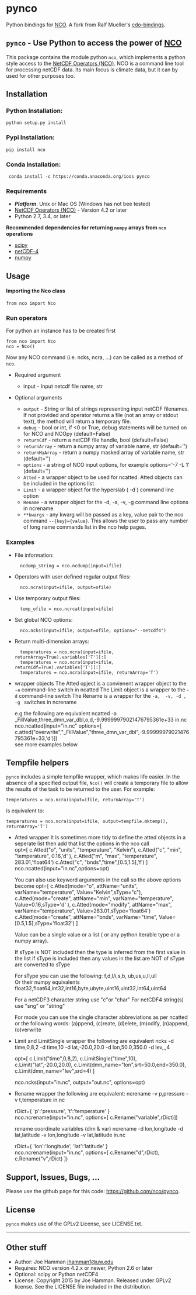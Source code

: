 pynco
============

Python bindings for [NCO](http://nco.sourceforge.net/).  A fork from Ralf Mueller's [cdo-bindings](https://github.com/Try2Code/cdo-bindings).

## `pynco` - Use Python to access the power of [NCO](http://nco.sourceforge.net/)

This package contains the module python `nco`, which implements a python style access to
the [NetCDF Operators (NCO)](http://nco.sourceforge.net/). NCO is a command line tool for processing
netCDF data. Its main focus is climate data, but it can by used for other
purposes too.

## Installation

### Python Installation:

    python setup.py install

### Pypi Installation:

    pip install nco

### Conda Installation:

     conda install -c https://conda.anaconda.org/ioos pynco

### Requirements

- ***Platform***: Unix or Mac OS (Windows has not bee tested)
- [NetCDF Operators (NCO)](http://nco.sourceforge.net/) - Version 4.2 or later
- Python 2.7, 3.4, or later

**Recommended dependencies for returning `numpy` arrays from `nco` operations**
- [scipy](http://docs.scipy.org/doc/scipy/reference/generated/scipy.io.netcdf.netcdf_file.html)
- [netCDF-4](https://code.google.com/p/netcdf4-python/)
- [numpy](http://www.numpy.org/)

## Usage

#### Importing the Nco class

   `from nco import Nco`

### Run operators

For python an instance has to be created first

    from nco import Nco
    nco = Nco()

Now any NCO command (i.e. ncks, ncra, ...) can be called as a method of `nco`.

* Required argument
   - input - Input netcdf file name, str

* Optional arguments
    - `output` - String or list of strings representing input netCDF filenames.  If not provided and operator returns a file (not an array or stdout text), the method will return a temporary file.
    - `debug` - bool or int, if <0 or True, debug statements will be turned on for NCO and NCOpy (default=False)
    - `returnCdf` - return a netCDF file handle, bool (default=False)
    - `returnArray` - return a numpy array of variable name, str (default='')
    - `returnMaArray` - return a numpy masked array of variable name, str (default='')
    - `options` - a string of NCO input options, for example options='-7 -L 1' (default='')
    - `Atted`   - a wrapper object to be used for ncatted. Atted objects can be included in the options list
    -  `Limit`  - a wrapper object for the hyperslab ( -d ) command line option
    -  `Rename` - a wrapper object for the -d, -a, -v, -g command line options in ncrename
    - `**kwargs` - any kwarg will be passed as a key, value pair to the nco command `--{key}={value}`.  This allows the user to pass any number of long name commands list in the nco help pages.

### Examples

* File information:

        ncdump_string = nco.ncdump(input=ifile)

* Operators with user defined regular output files:

        nco.ncra(input=ifile, output=ofile)

* Use temporary output files:

        temp_ofile = nco.ncrcat(input=ifile)

* Set global NCO options:

        nco.ncks(input=ifile, output=ofile, options="--netcdf4")

* Return multi-dimension arrays:

        temperatures = nco.ncra(input=ifile, returnArray=True).variables['T'][:]
        temperatures = nco.ncra(input=ifile, returnCdf=True).variables['T'][:]
        temperatures = nco.ncra(input=ifile, returnArray='T')

* wrapper objects 
  	The Atted opject is a convienent wrapper object to the `-a` command-line switch in ncatted
        The Limit object is a wrapper to the `-d` command-line switch
        The Rename is a wrapper for the `-a,  -v, -d , -g ` switches in ncrename 

  	e.g  the following are equivalent
        ncatted -a _FillValue,three_dmn_var_dbl,o,d,-9.99999979021476795361e+33 in.nc
        nco.ncatted(input="in.nc" options=[ c.atted("overwrite","_FillValue","three_dmn_var_dbl",-9.99999979021476795361e+33,'d')])     
     	see more examples below 

## Tempfile helpers

`pynco` includes a simple tempfile wrapper, which makes life easier.  In the
absence of a specified output file, `Nco()` will create a temporary file to allow the results of the task to be returned to the user.  For example:

    temperatures = nco.ncra(input=ifile, returnArray='T')
is equivalent to:

    temperatures = nco.ncra(input=ifile, output=tempfile.mktemp(), returnArray='T')

* Atted wrapper
    It is sometimes more tidy to define the atted objects in a seperate list then add that list the options in the nco call     
    opt=[   c.Atted("o", "units", "temperature", "Kelvin"),
            c.Atted("c", "min",   "temperature", 0.16,'d' ),
            c.Atted("m", "max",   "temperature", 283.01,'float64')
            c.Atted("c", "bnds","time",[0.5,1.5],'f') 
        ]  
    nco.ncatted(input="in.nc",options=opt)     

   You can also use keyword arguments in the call so the above options become
    opt=[   c.Atted(mode="o", attName="units", varName="temperature", Value="Kelvin",sType="c"),
            c.Atted(mode="create", attName="min",   varName="temperature", Value=0.16,sType='d' ),
            c.Atted(mode="modify", attName="max",   varName="temperature", Value=283.01,sType='float64')
            c.Atted(mode="create", attName="bnds",  varName="time", Value=[0.5,1.5],sType='float32')
        ]  

    Value can be a single value  or a list ( or any python iterable type or a numpy array).

    If sType is NOT included then the type is inferred from the first value in the list 
    if sType is included then any values in the list are NOT of sType are converted to sType

    For sType you can use the following:
    f,d,l/i,s,b, ub,us,u,ll,ull         
    Or their numpy equivalents
    float32,float64,int32,int16,byte,ubyte,uint16,uint32,int64,uint64    

    For a netCDF3 character string use "c"or "char"
    For netCDF4 string(s) use "sng" or "string"
 
    For mode you can use the single character abbreviations as per ncatted or the following words:
    (a)ppend, (c)reate, (d)elete, (m)odify, (n)append, (o)verwrite

* Limit and LimitSingle wrapper
   the following are equivalent
   ncks -d time,0,8,2 -d time,10 -d lat,-20.0,20.0 -d lon,50.0,350.0  -d lev,,,4 
  
   opt=[ c.Limit("time",0,8,2), 
   	 c.LimitSingle("time",10), 
         c.Limit("lat",-20.0,20.0), 
	 c.Limit(dmn_name="lon",srt=50.0,end=350.0), 	
         c.Limit(dmn_name="lev",srd=4) 
      ] 

   nco.ncks(input="in.nc", output="out.nc", options=opt)

* Rename wrapper
  the  following are equivalent:
  ncrename -v p,pressure -v t,temperature in.nc

  rDict={ 'p':'pressure', 't':'temperature' }   
  nco.ncrename(input="in.nc", options=[ c.Rename("variable",rDict)])

  rename coordinate variables (dim & var)
  ncrename -d lon,longitude -d lat,latitude -v lon,longitude -v lat,latitude in.nc 

  rDict={ 'lon':'longitude', 'lat':'latitude' }   
  nco.ncrename(input="in.nc", options=[ c.Rename("d",rDict),  c.Rename("v",rDict) ])

## Support, Issues, Bugs, ...


Please use the github page for this code: https://github.com/nco/pynco.

## License

`pynco` makes use of the GPLv2 License, see LICENSE.txt.

---

## Other stuff

* Author: Joe Hamman <jhamman1@uw.edu>
* Requires: NCO version 4.2.x or newer, Python 2.6 or later
* Optional: scipy or Python netCDF4
* License:  Copyright 2015 by Joe Hamman.  Released under GPLv2 license.  See the LICENSE file included in the distribution.

